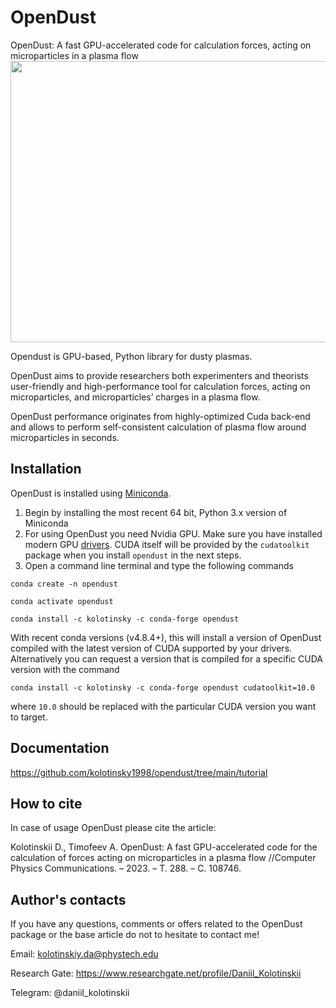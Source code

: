 # OpenDust
OpenDust: A fast GPU-accelerated code for calculation forces, acting on microparticles in a plasma flow
<img src="https://github.com/kolotinsky1998/opendust/blob/main/animation/animation.gif" width="600" height="450" />

Opendust is GPU-based, Python library for dusty plasmas. 

OpenDust aims to provide researchers both experimenters and theorists user-friendly and high-performance tool for calculation forces, acting on microparticles, and microparticles’ charges in a plasma flow. 

OpenDust performance originates from highly-optimized Cuda back-end and allows to perform self-consistent calculation of plasma flow around microparticles in seconds.

## Installation
OpenDust is installed using [Miniconda](https://docs.conda.io/en/latest/miniconda.html).

1. Begin by installing the most recent 64 bit, Python 3.x version of Miniconda
2. For using OpenDust you need Nvidia GPU. Make sure you have installed modern GPU [drivers](https://www.nvidia.com/Download/index.aspx). CUDA itself will be provided by the `cudatoolkit` package when you install `opendust` in the next steps.
3. Open a command line terminal and type the following commands
```
conda create -n opendust
```
```
conda activate opendust
```
```
conda install -c kolotinsky -c conda-forge opendust
```
With recent conda versions (v4.8.4+), this will install a version of OpenDust compiled with the latest version of CUDA supported by your drivers. Alternatively you can request a version that is compiled for a specific CUDA version with the command
```
conda install -c kolotinsky -c conda-forge opendust cudatoolkit=10.0
```
where `10.0` should be replaced with the particular CUDA version you want to target.
##  Documentation
https://github.com/kolotinsky1998/opendust/tree/main/tutorial

##  How to cite
In case of usage OpenDust please cite the article:

Kolotinskii D., Timofeev A. OpenDust: A fast GPU-accelerated code for the calculation of forces acting on microparticles in a plasma flow //Computer Physics Communications. – 2023. – Т. 288. – С. 108746.

##  Author's contacts

If you have any questions, comments or offers related to the OpenDust package or the base article do not to hesitate to contact me!

Email: kolotinskiy.da@phystech.edu

Research Gate: https://www.researchgate.net/profile/Daniil_Kolotinskii

Telegram: @daniil_kolotinskii

